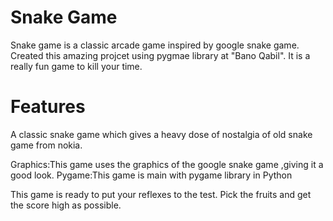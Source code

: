 # Snake Game
Snake game is a classic arcade game inspired by google snake game. Created this amazing projcet using pygmae library at "Bano Qabil". It is a really fun game to kill your time.

# Features
A classic snake game which gives a heavy dose of nostalgia of old snake game from nokia.

Graphics:This game uses the graphics of the google snake game ,giving it a good look.
Pygame:This game is main with pygame library in Python

This game is ready to put your reflexes to the test. Pick the fruits and get the score high as possible.
